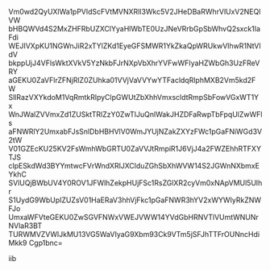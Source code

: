Vm0wd2QyUXlWa1pPVldScFVtMVNXRll3Wkc5V2JHeDBaRWhrVlUxV2NEQlVW
bHBQWVd4S2MxZHFRbUZXClYyaHlWbTE0UzJNeVRrbGpSbWhvQ2sxck1IaFdi
WEJIVXpKU1NGWnJiR2xTYlZKd1EyeGFSMWR1YkZkaQpWRUkwVlhwR1NtVldV
bkppUjJ4VFlsWktXVkV5YzNkbFJrNXpVbXhrYVFwWFIyaHZWbGh3UzFReVRY
aGEKU0ZaVFlrZFNjRlZ0ZUhka01VVjVaVVYwYTFacldqRlphMXB2Vm5kd2FW
SllRazVXYkdoM1VqRmtkRlpyClpGWUtZbXhhVmxscldtRmpSbFowVGxWT1Yx
WnJWalZVVmxZd1ZUSktTRlZzY0ZwTlJuQnlWakJHZDFaRwpTbFpqUlZwWFls
aFNWRlY2UmxabFJsSnlDbHBHVlV0WmJYUjNZakZXYzFWc1pGaFNiWGd3V2tW
V01GZEcKU25KV2FsWmhWbGRTU0ZaVVJtRmpiR1J6VjJ4a2FWZEhhRTFXYTJS
clpESkdWd3BYYmtwcFVrWndXRlJXClduZGhSbXhWVW14S2JGWnNXbmxEYkhC
SVlUQjBWbUV4Y0ROV1JFWlhZekpHUjFSc1RsZGlXR2cyVm0xNApVMUl5Ulhr
S1UydG9WbUpIZUZsV01HaERaV3hhVjFkc1pGaFNWR3hYV2xWYWIyRkZNWFJo
UmxaWFVteGEKU0ZwSGVFNWxVWEJVWW14YVdGbHRNVTlVUmtWNUNrNVlaR3BT
TURWMVZVWlJkMU13VG5WaVIyaG9Xbm93Ck9VTm5jSFJhTTFrOUNncHdiMkk9
Cgp1bnc=

iib